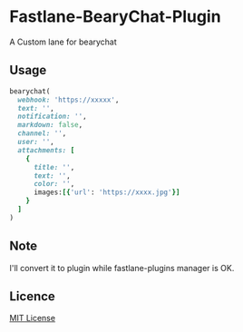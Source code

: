 # Fastlane-BearyChat-Plugin

A Custom lane for bearychat

## Usage
```ruby
bearychat(
  webhook: 'https://xxxxx',
  text: '',
  notification: '',
  markdown: false,
  channel: '',
  user: '',
  attachments: [
    {
      title: '',
      text: '',
      color: '',
      images:[{'url': 'https://xxxx.jpg'}]
    }
  ]
)
```

## Note
I'll convert it to plugin while fastlane-plugins manager is OK.

## Licence
[MIT License](LICENSE)
